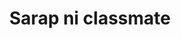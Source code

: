 ---
layout: post
title: Sarap ni classmate
duration: '15:41'
view: 202
rate: 2
video: 'https://flashservice.xvideos.com/embedframe/27232721'
category: 
 - pinay
tags: 
 - pinay-sex
 - nagparaos
 - nene
 - mokong
 - fucked
 - jackpot
 - threesome
 - flawless
priority: 0.9
changefreq: daily
---